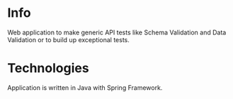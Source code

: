 # Info
Web application to make generic API tests like Schema Validation and Data Validation or to build up exceptional tests.

# Technologies
Application is written in Java with Spring Framework.

